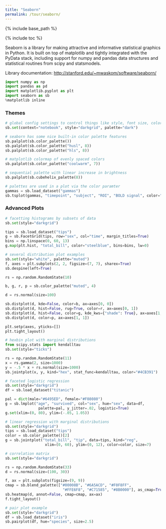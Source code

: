 ```yaml
---
title: "Seaborn"
permalink: /tour/seaborn/
---
```

{% include base_path %}

{% include toc %}

Seaborn is a library for making attractive and informative statistical graphics in Python. It is built on top of matplotlib and tightly integrated with the PyData stack, including support for numpy and pandas data structures and statistical routines from scipy and statsmodels.

Library documentation: <a>http://stanford.edu/~mwaskom/software/seaborn/</a>


```python
import numpy as np
import pandas as pd
import matplotlib.pyplot as plt
import seaborn as sb
%matplotlib inline
```

### Themes


```python
# global config settings to control things like style, font size, color palette etc.
sb.set(context="notebook", style="darkgrid", palette="dark")
```


```python
# seaborn has some nice built-in color palette features
sb.palplot(sb.color_palette())
sb.palplot(sb.color_palette("husl", 8))
sb.palplot(sb.color_palette("hls", 8))
```


```python
# matplotlib colormap of evenly spaced colors
sb.palplot(sb.color_palette("coolwarm", 7))
```


```python
# sequential palette with linear increase in brightness
sb.palplot(sb.cubehelix_palette(8))
```


```python
# palettes are used in a plot via the color paramter
gammas = sb.load_dataset("gammas")
sb.tsplot(gammas, "timepoint", "subject", "ROI", "BOLD signal", color="muted")
```

### Advanced Plots


```python
# facetting histograms by subsets of data
sb.set(style="darkgrid")

tips = sb.load_dataset("tips")
g = sb.FacetGrid(tips, row="sex", col="time", margin_titles=True)
bins = np.linspace(0, 60, 13)
g.map(plt.hist, "total_bill", color="steelblue", bins=bins, lw=0)
```


```python
# several distribution plot examples
sb.set(style="white", palette="muted")
f, axes = plt.subplots(2, 2, figsize=(7, 7), sharex=True)
sb.despine(left=True)

rs = np.random.RandomState(10)

b, g, r, p = sb.color_palette("muted", 4)

d = rs.normal(size=100)

sb.distplot(d, kde=False, color=b, ax=axes[0, 0])
sb.distplot(d, hist=False, rug=True, color=r, ax=axes[0, 1])
sb.distplot(d, hist=False, color=g, kde_kws={"shade": True}, ax=axes[1, 0])
sb.distplot(d, color=p, ax=axes[1, 1])

plt.setp(axes, yticks=[])
plt.tight_layout()
```


```python
# hexbin plot with marginal distributions
from scipy.stats import kendalltau
sb.set(style="ticks")

rs = np.random.RandomState(11)
x = rs.gamma(2, size=1000)
y = -.5 * x + rs.normal(size=1000)
sb.jointplot(x, y, kind="hex", stat_func=kendalltau, color="#4CB391")
```


```python
# faceted logistic regression
sb.set(style="darkgrid")
df = sb.load_dataset("titanic")

pal = dict(male="#6495ED", female="#F08080")
g = sb.lmplot("age", "survived", col="sex", hue="sex", data=df,
               palette=pal, y_jitter=.02, logistic=True)
g.set(xlim=(0, 80), ylim=(-.05, 1.05))
```


```python
# linear regression with marginal distributions
sb.set(style="darkgrid")
tips = sb.load_dataset("tips")
color = sb.color_palette()[2]
g = sb.jointplot("total_bill", "tip", data=tips, kind="reg",
                  xlim=(0, 60), ylim=(0, 12), color=color, size=7)
```


```python
# correlation matrix
sb.set(style="darkgrid")

rs = np.random.RandomState(33)
d = rs.normal(size=(100, 30))

f, ax = plt.subplots(figsize=(9, 9))
cmap = sb.blend_palette(["#00008B", "#6A5ACD", "#F0F8FF",
                          "#FFE6F8", "#C71585", "#8B0000"], as_cmap=True)
sb.heatmap(d, annot=False, cmap=cmap, ax=ax)
f.tight_layout()
```


```python
# pair plot example
sb.set(style="darkgrid")
df = sb.load_dataset("iris")
sb.pairplot(df, hue="species", size=2.5)
```


```python

```
